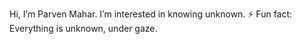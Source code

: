 Hi, I’m Parven Mahar.
I’m interested in knowing unknown.
⚡ Fun fact: Everything is unknown, under gaze.

<!---
parvenmahar/parvenmahar is a ✨ special ✨ repository because its `README.md` (this file) appears on your GitHub profile.
You can click the Preview link to take a look at your changes.
--->
